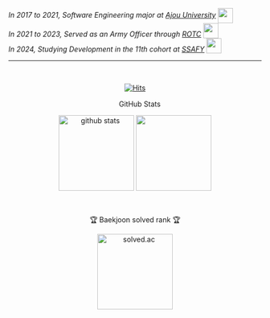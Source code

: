 <p>
  <em>
    In 2017 to 2021, Software Engineering major at
    <a href="http://www.ajou.ac.kr">Ajou University</a>
    <img src="https://media.giphy.com/media/dBrXAuiJQpBTgFhHFH/giphy.gif" width="30" style="vertical-align: middle;">
    <br>
    In 2021 to 2023, Served as an Army Officer through
    <a href="https://www.rotc.or.kr">ROTC</a>
    <img src="https://media.giphy.com/media/GWlerkQd6iem5W3OZi/giphy.gif" width="30" style="vertical-align: text-bottom;"> 
    <br>
    In 2024, Studying Development in the 11th cohort at <a href="https://www.ssafy.com">SSAFY</a>
    <img src="https://media.giphy.com/media/WFZvB7VIXBgiz3oDXE/giphy.gif" width="30" style="vertical-align: text-bottom;"> 
  </em>
</p>

***  
<br>


<div align="center">
  
  [![Hits](https://hits.seeyoufarm.com/api/count/incr/badge.svg?url=https%3A%2F%2Fgithub.com%2Fgnsals0904&count_bg=%23DD246F&title_bg=%23FF8484&icon=firefoxbrowser.svg&icon_color=%23E7E7E7&title=hits&edge_flat=false)](https://github.com/gnsals0904)
    <div>
        <p><img src="https://simpleicons.org/icons/github.svg" height="15px"/> GitHub Stats </p>
    </div>
    <div>
        <img
                src="https://github-readme-stats.vercel.app/api?username=gnsals0904&show_icons=true&theme=tokyonight&hide_border=true"
                height="150"
                alt="github stats"
        />
        <img
                src="https://github-readme-stats.vercel.app/api/top-langs/?username=gnsals0904&theme=tokyonight&hide_border=true"
                height="150"
        />
    </div>
    
  <br>
    <div>
        <p>🏆 Baekjoon solved rank 🏆</p>
    </div>
    <div>
        <img
                src="http://mazassumnida.wtf/api/v2/generate_badge?boj=gnsals0914"
                height="150"
                alt="solved.ac"
        />
    </div>
</div>
